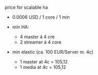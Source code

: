 price for scalable ha

- 0.0006 USD / 1 core / 1 min
- min HA:
  - 4 master á 4 cre
  - 2 streamer á 4 core


- min elastic (ca. 100 EUR/Server m. 4c)
  - 1 master at 4c = 105,12
  - 1 media at 4c = 105,12

